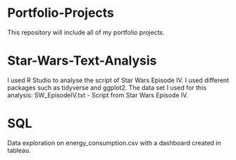 # Portfolio-Projects
This repository will include all of my portfolio projects.

# Star-Wars-Text-Analysis
I used R Studio to analyse the script of Star Wars Episode IV. I used different packages such as tidyverse and ggplot2.
The data set I used for this analysis: SW_EpisodeIV.txt - Script from Star Wars Episode IV.

# SQL
Data exploration on energy_consumption.csv with a dashboard created in tableau.
